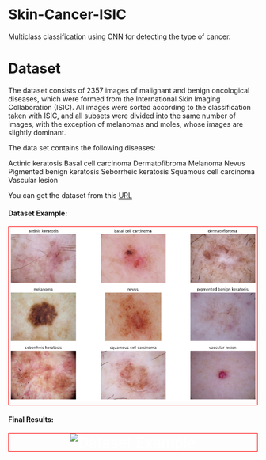# Skin-Cancer-ISIC

Multiclass classification using CNN for detecting the type of cancer.

# Dataset

The dataset consists of 2357 images of malignant and benign oncological diseases, which were formed from the International Skin Imaging Collaboration (ISIC). All images were sorted according to the classification taken with ISIC, and all subsets were divided into the same number of images, with the exception of melanomas and moles, whose images are slightly dominant.
 
The data set contains the following diseases: <br>
 
  Actinic keratosis
  Basal cell carcinoma
  Dermatofibroma
  Melanoma
  Nevus
  Pigmented benign keratosis
  Seborrheic keratosis
  Squamous cell carcinoma
  Vascular lesion
  
You can get the dataset from this [URL](https://www.kaggle.com/nodoubttome/skin-cancer9-classesisic)


#### Dataset Example:


<div style="text-align:center; text-size:20px; border:1px solid red; font-size:30px; color:white; background">
<img src= "https://github.com/zyper26/Skin-Cancer-ISIC/blob/main/All_Images.png?raw=true" title ="Dataset Example" style='width: 1000px;'>
</div>


#### Final Results:

<div style="text-align:center; text-size:20px; border:1px solid red; font-size:30px; color:white; background">
<img src= "https://github.com/zyper26/Skin-Cancer-ISIC/blob/main/final_results.png?raw=true" title ="Dataset Example" style='width: 1000px;'>
</div>

